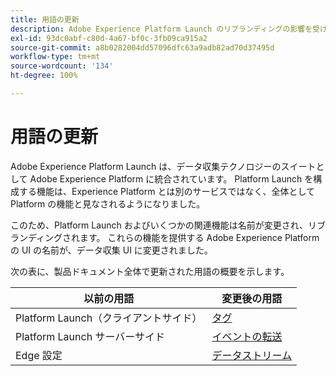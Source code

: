 ```yaml
---
title: 用語の更新
description: Adobe Experience Platform Launch のリブランディングの影響を受ける用語と UI 要素の完全なリストです。
exl-id: 93dc0abf-c80d-4a67-bf0c-3fb09ca915a2
source-git-commit: a8b0282004dd57096dfc63a9adb82ad70d37495d
workflow-type: tm+mt
source-wordcount: '134'
ht-degree: 100%

---
```


# 用語の更新

Adobe Experience Platform Launch は、データ収集テクノロジーのスイートとして Adobe Experience Platform に統合されています。 Platform Launch を構成する機能は、Experience Platform とは別のサービスではなく、全体として Platform の機能と見なされるようになりました。

このため、Platform Launch およびいくつかの関連機能は名前が変更され、リブランディングされます。 これらの機能を提供する Adobe Experience Platform の UI の名前が、データ収集 UI に変更されました。

次の表に、製品ドキュメント全体で更新された用語の概要を示します。

| 以前の用語 | 変更後の用語 |
|---|---|
| Platform Launch（クライアントサイド） | [タグ](./home.md) |
| Platform Launch サーバーサイド | [イベントの転送](./ui/event-forwarding/overview.md) |
| Edge 設定 | [データストリーム](https://experienceleague.adobe.com/docs/experience-platform/edge/fundamentals/datastreams.html?lang=ja) |
